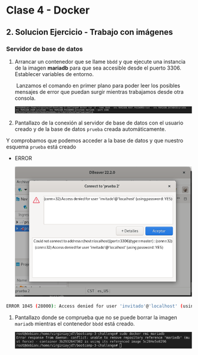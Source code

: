 # Clase 4 - Docker

## 2. Solucion Ejercicio - Trabajo con imágenes

### Servidor de base de datos

1. Arrancar un contenedor que se llame `bbdd` y que ejecute una instancia de la imagen **mariadb** para que sea accesible desde el puerto 3306. Establecer variables de entorno.

   
   ​	Lanzamos el comando en primer plano para poder leer los posibles mensajes de error que puedan surgir mientras trabajamos desde otra consola. 
   
   ![](1.png)
  
 2. Pantallazo de la conexión al servidor de base de datos con el usuario creado y de la base de datos `prueba` creada automáticamente.
   

Y comprobamos que podemos acceder a la base de datos y que nuestro esquema `prueba` está creado

- ERROR
  
   ![](3.png)

```bash
ERROR 1045 (28000): Access denied for user 'invitado'@'localhost' (using password: YES)
```


1. Pantallazo donde se comprueba que no se puede borrar la imagen `mariadb` mientras el contenedor `bbdd` está creado.
  
   ![](2.png)

  

